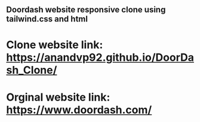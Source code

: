 ## Doordash website responsive clone using tailwind.css and html

# Clone website link: https://anandvp92.github.io/DoorDash_Clone/  

# Orginal website link: https://www.doordash.com/
